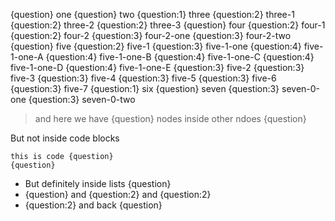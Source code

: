 {question} one
{question} two
{question:1} three
{question:2} three-1
{question:2} three-2
{question:2} three-3
{question} four
{question:2} four-1
{question:2} four-2
{question:3} four-2-one
{question:3} four-2-two
{question} five
{question:2} five-1
{question:3} five-1-one
{question:4} five-1-one-A
{question:4} five-1-one-B
{question:4} five-1-one-C
{question:4} five-1-one-D
{question:4} five-1-one-E
{question:3} five-2
{question:3} five-3
{question:3} five-4
{question:3} five-5
{question:3} five-6
{question:3} five-7
{question:1} six
{question} seven
{question:3} seven-0-one
{question:3} seven-0-two

> and here we have {question} nodes inside other ndoes {question}

But not inside code blocks

```
this is code {question}
{question}
```

- But definitely inside lists {question}
- {question} and {question:2} and {question:2}
- {question:2} and back {question}






